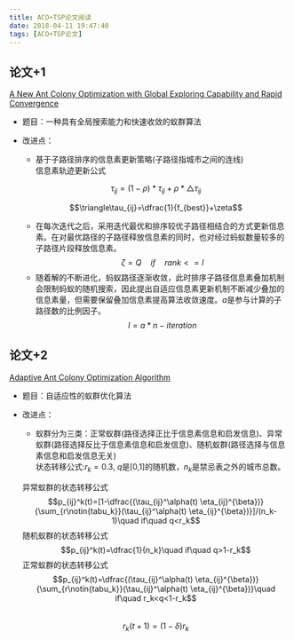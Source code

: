 ```yaml
---
title: ACO+TSP论文阅读
date: 2018-04-11 19:47:40
tags: [ACO+TSP论文]
---
```


## 论文+1
[A New Ant Colony Optimization with Global Exploring Capability and Rapid Convergence](论文+1.pdf)
- 题目：一种具有全局搜索能力和快速收敛的蚁群算法
- 改进点：
  - 基于子路径排序的信息素更新策略(子路径指城市之间的连线)  
  信息素轨迹更新公式

  $$\tau_{ij}=(1-\rho) * \tau_{ij}+\rho * \triangle\tau_{ij}$$

  $$\triangle\tau_{ij}=\dfrac{1}{f_{best}}+\zeta$$

  - 在每次迭代之后，采用迭代最优和排序较优子路径相结合的方式更新信息素。在对最优路径的子路径释放信息素的同时，也对经过蚂蚁数量较多的子路径片段释放信息素。
  $$\zeta=Q\quad if\quad rank<=l$$
  - 随着解的不断进化，蚂蚁路径逐渐收敛，此时排序子路径信息素叠加机制会限制蚂蚁的随机搜索，因此提出自适应信息素更新机制不断减少叠加的信息素量，但需要保留叠加信息素提高算法收敛速度。$a$是参与计算的子路径数的比例因子。
  $$l=a * n-iteration$$

## 论文+2
[Adaptive Ant Colony Optimization Algorithm](论文+2.pdf)
- 题目：自适应性的蚁群优化算法
- 改进点：
  - 蚁群分为三类：正常蚁群(路径选择正比于信息素信息和启发信息)、异常蚁群(路径选择反比于信息素信息和启发信息)、随机蚁群(路径选择与信息素信息和启发信息无关)  
  状态转移公式:$r_k = 0.3$, $q$是[0,1]的随机数，$n_k$是禁忌表之外的城市总数。  

  异常蚁群的状态转移公式
  $$p_{ij}^k(t)=[1-\dfrac{(\tau_{ij}^\alpha(t)
  \eta_{ij}^{\beta})}{\sum_{r\notin{tabu_k}}(\tau_{ij}^\alpha(t)
  \eta_{ij}^{\beta})}]/(n_k-1)\quad if\quad q<r_k$$
  随机蚁群的状态转移公式
  $$p_{ij}^k(t)=\dfrac{1}{n_k}\quad if\quad q>1-r_k$$
  正常蚁群的状态转移公式
  $$p_{ij}^k(t)=\dfrac{(\tau_{ij}^\alpha(t)
  \eta_{ij}^{\beta})}{\sum_{r\notin{tabu_k}}(\tau_{ij}^\alpha(t)
  \eta_{ij}^{\beta})}\quad if\quad r_k<q<1-r_k$$  
  $$r_k(t+1)=(1-\delta)r_k$$
